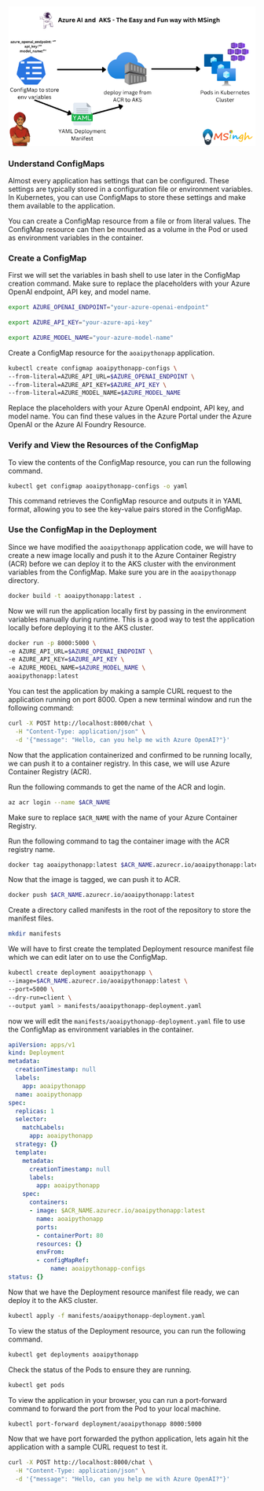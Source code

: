![configMaps](./Assets/ConfigMap.png)

### Understand ConfigMaps
Almost every application has settings that can be configured. These settings are typically stored in a configuration file or environment variables. In Kubernetes, you can use ConfigMaps to store these settings and make them available to the application.

You can create a ConfigMap resource from a file or from literal values. The ConfigMap resource can then be mounted as a volume in the Pod or used as environment variables in the container.

### Create a ConfigMap

First we will set the variables in bash shell to use later in the ConfigMap creation command. Make sure to replace the placeholders with your Azure OpenAI endpoint, API key, and model name.

```bash
export AZURE_OPENAI_ENDPOINT="your-azure-openai-endpoint"
```


```bash
export AZURE_API_KEY="your-azure-api-key"
```

```bash
export AZURE_MODEL_NAME="your-azure-model-name"
```

Create a ConfigMap resource for the `aoaipythonapp` application.
```bash
kubectl create configmap aoaipythonapp-configs \
--from-literal=AZURE_API_URL=$AZURE_OPENAI_ENDPOINT \
--from-literal=AZURE_API_KEY=$AZURE_API_KEY \
--from-literal=AZURE_MODEL_NAME=$AZURE_MODEL_NAME
```

Replace the placeholders with your Azure OpenAI endpoint, API key, and model name. You can find these values in the Azure Portal under the Azure OpenAI or the Azure AI Foundry Resource.

### Verify and View the Resources of the ConfigMap
To view the contents of the ConfigMap resource, you can run the following command.
```bash
kubectl get configmap aoaipythonapp-configs -o yaml
```

This command retrieves the ConfigMap resource and outputs it in YAML format, allowing you to see the key-value pairs stored in the ConfigMap.

### Use the ConfigMap in the Deployment
Since we have modified the `aoaipythonapp` application code, we will have to create a new image locally and push it to the Azure Container Registry (ACR) before we can deploy it to the AKS cluster with the environment variables from the ConfigMap. Make sure you are in the `aoaipythonapp` directory.

```bash
docker build -t aoaipythonapp:latest .
```

Now we will run the application locally first by passing in the environment variables manually during runtime. This is a good way to test the application locally before deploying it to the AKS cluster.

```bash
docker run -p 8000:5000 \
-e AZURE_API_URL=$AZURE_OPENAI_ENDPOINT \
-e AZURE_API_KEY=$AZURE_API_KEY \
-e AZURE_MODEL_NAME=$AZURE_MODEL_NAME \
aoaipythonapp:latest
```

You can test the application by making a sample CURL request to the application running on port 8000. Open a new terminal window and run the following command:
```bash
curl -X POST http://localhost:8000/chat \
  -H "Content-Type: application/json" \
  -d '{"message": "Hello, can you help me with Azure OpenAI?"}'
```

Now that the application containerized and confirmed to be running locally, we can push it to a container registry. In this case, we will use Azure Container Registry (ACR).

Run the following commands to get the name of the ACR and login.
```bash
az acr login --name $ACR_NAME
```
Make sure to replace `$ACR_NAME` with the name of your Azure Container Registry.

Run the following command to tag the container image with the ACR registry name.
```bash
docker tag aoaipythonapp:latest $ACR_NAME.azurecr.io/aoaipythonapp:latest
```

Now that the image is tagged, we can push it to ACR.
```bash
docker push $ACR_NAME.azurecr.io/aoaipythonapp:latest
```

Create a directory called manifests in the root of the repository to store the manifest files.
```bash
mkdir manifests
```

We will have to first create the templated Deployment resource manifest file which we can edit later on to use the ConfigMap.

```bash
kubectl create deployment aoaipythonapp \
--image=$ACR_NAME.azurecr.io/aoaipythonapp:latest \
--port=5000 \
--dry-run=client \
--output yaml > manifests/aoaipythonapp-deployment.yaml
```

now we will edit the `manifests/aoaipythonapp-deployment.yaml` file to use the ConfigMap as environment variables in the container.
```yaml
apiVersion: apps/v1
kind: Deployment
metadata:
  creationTimestamp: null
  labels:
    app: aoaipythonapp
  name: aoaipythonapp
spec:
  replicas: 1
  selector:
    matchLabels:
      app: aoaipythonapp
  strategy: {}
  template:
    metadata:
      creationTimestamp: null
      labels:
        app: aoaipythonapp
    spec:
      containers:
      - image: $ACR_NAME.azurecr.io/aoaipythonapp:latest
        name: aoaipythonapp
        ports:
        - containerPort: 80
        resources: {}
        envFrom:
        - configMapRef:
            name: aoaipythonapp-configs
status: {}
```

Now that we have the Deployment resource manifest file ready, we can deploy it to the AKS cluster.

```bash
kubectl apply -f manifests/aoaipythonapp-deployment.yaml
```

To view the status of the Deployment resource, you can run the following command.
```bash
kubectl get deployments aoaipythonapp
```

Check the status of the Pods to ensure they are running.
```bash
kubectl get pods
```

To view the application in your browser, you can run a port-forward command to forward the port from the Pod to your local machine.
```bash
kubectl port-forward deployment/aoaipythonapp 8000:5000
```

Now that we have port forwarded the python application, lets again hit the application with a sample CURL request to test it.
```bash
curl -X POST http://localhost:8000/chat \
  -H "Content-Type: application/json" \
  -d '{"message": "Hello, can you help me with Azure OpenAI?"}'
```